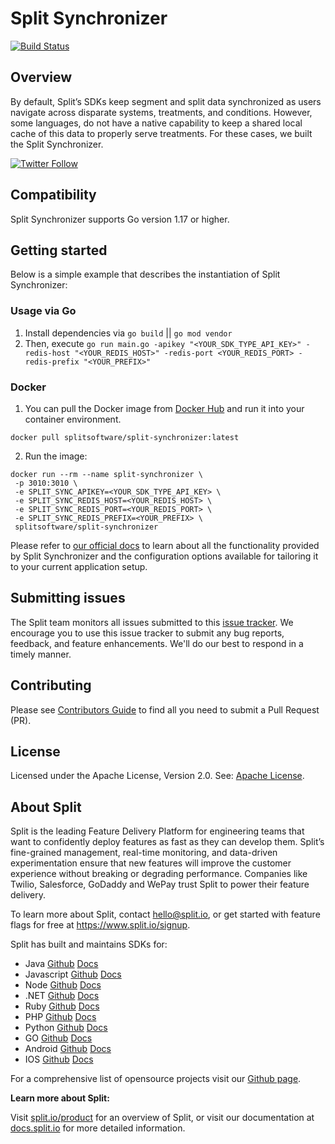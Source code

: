 # Split Synchronizer 
[![Build Status](https://api.travis-ci.com/splitio/split-synchronizer.svg?branch=master)](https://api.travis-ci.com/splitio/split-synchronizer)

## Overview
By default, Split’s SDKs keep segment and split data synchronized as users navigate across disparate systems, treatments, and conditions. However, some languages, do not have a native capability to keep a shared local cache of this data to properly serve treatments. For these cases, we built the Split Synchronizer.

[![Twitter Follow](https://img.shields.io/twitter/follow/splitsoftware.svg?style=social&label=Follow&maxAge=1529000)](https://twitter.com/intent/follow?screen_name=splitsoftware)

## Compatibility
Split Synchronizer supports Go version 1.17 or higher.

## Getting started
Below is a simple example that describes the instantiation of Split Synchronizer:

### Usage via Go
1. Install dependencies via `go build` || `go mod vendor`
2. Then, execute `go run main.go -apikey "<YOUR_SDK_TYPE_API_KEY>" -redis-host "<YOUR_REDIS_HOST>" -redis-port <YOUR_REDIS_PORT> -redis-prefix "<YOUR_PREFIX>"`

### Docker
1. You can pull the Docker image from [Docker Hub](https://hub.docker.com/r/splitsoftware/split-synchronizer) and run it into your container environment.

```shell
docker pull splitsoftware/split-synchronizer:latest
```

2. Run the image:

```shell
docker run --rm --name split-synchronizer \
 -p 3010:3010 \
 -e SPLIT_SYNC_APIKEY=<YOUR_SDK_TYPE_API_KEY> \
 -e SPLIT_SYNC_REDIS_HOST=<YOUR_REDIS_HOST> \
 -e SPLIT_SYNC_REDIS_PORT=<YOUR_REDIS_PORT> \
 -e SPLIT_SYNC_REDIS_PREFIX=<YOUR_PREFIX> \
 splitsoftware/split-synchronizer
```

Please refer to [our official docs](https://help.split.io/hc/en-us/articles/360019686092-Split-Synchronizer-Proxy) to learn about all the functionality provided by Split Synchronizer and the configuration options available for tailoring it to your current application setup.

## Submitting issues 
The Split team monitors all issues submitted to this [issue tracker](https://github.com/splitio/split-synchronizer/issues). We encourage you to use this issue tracker to submit any bug reports, feedback, and feature enhancements. We'll do our best to respond in a timely manner.

## Contributing
Please see [Contributors Guide](CONTRIBUTORS-GUIDE.md) to find all you need to submit a Pull Request (PR).

## License
Licensed under the Apache License, Version 2.0. See: [Apache License](http://www.apache.org/licenses/).

## About Split

Split is the leading Feature Delivery Platform for engineering teams that want to confidently deploy features as fast as they can develop them. Split’s fine-grained management, real-time monitoring, and data-driven experimentation ensure that new features will improve the customer experience without breaking or degrading performance. Companies like Twilio, Salesforce, GoDaddy and WePay trust Split to power their feature delivery.

To learn more about Split, contact hello@split.io, or get started with feature flags for free at https://www.split.io/signup.

Split has built and maintains SDKs for:

* Java [Github](https://github.com/splitio/java-client) [Docs](https://help.split.io/hc/en-us/articles/360020405151-Java-SDK)
* Javascript [Github](https://github.com/splitio/javascript-client) [Docs](https://help.split.io/hc/en-us/articles/360020448791-JavaScript-SDK)
* Node [Github](https://github.com/splitio/javascript-client) [Docs](https://help.split.io/hc/en-us/articles/360020564931-Node-js-SDK)
* .NET [Github](https://github.com/splitio/.net-core-client) [Docs](https://help.split.io/hc/en-us/articles/360020240172--NET-SDK)
* Ruby [Github](https://github.com/splitio/ruby-client) [Docs](https://help.split.io/hc/en-us/articles/360020673251-Ruby-SDK)
* PHP [Github](https://github.com/splitio/php-client) [Docs](https://help.split.io/hc/en-us/articles/360020350372-PHP-SDK)
* Python [Github](https://github.com/splitio/python-client) [Docs](https://help.split.io/hc/en-us/articles/360020359652-Python-SDK)
* GO [Github](https://github.com/splitio/go-client) [Docs](https://help.split.io/hc/en-us/articles/360020093652-Go-SDK)
* Android [Github](https://github.com/splitio/android-client) [Docs](https://help.split.io/hc/en-us/articles/360020343291-Android-SDK)
* IOS [Github](https://github.com/splitio/ios-client) [Docs](https://help.split.io/hc/en-us/articles/360020401491-iOS-SDK)

For a comprehensive list of opensource projects visit our [Github page](https://github.com/splitio?utf8=%E2%9C%93&query=%20only%3Apublic%20).

**Learn more about Split:**

Visit [split.io/product](https://www.split.io/product) for an overview of Split, or visit our documentation at [docs.split.io](https://help.split.io/hc/en-us) for more detailed information.
